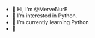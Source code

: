 - 👋 Hi, I’m @MerveNurE
- 👀 I’m interested in Python.
- 🌱 I’m currently learning Python
- 💞️ 
<!---
MerveNurE/MerveNurE is a ✨ special ✨ repository because its `README.md` (this file) appears on your GitHub profile.
You can click the Preview link to take a look at your changes.
--->
